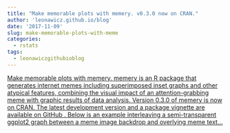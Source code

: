 ```yaml
---
title: "Make memorable plots with memery. v0.3.0 now on CRAN."
author: 'leonawicz.github.io/blog'
date: '2017-11-09'
slug: make-memorable-plots-with-meme
categories:
  - rstats
tags:
  - leonawiczgithubioblog
---
```


[Make memorable plots with memery. memery is an R package that generates internet memes including superimposed inset graphs and other atypical features, combining the visual impact of an attention-grabbing meme with graphic results of data analysis. Version 0.3.0 of memery is now on CRAN. The latest development version and a package vignette are available on GitHub . Below is an example interleaving a semi-transparent ggplot2 graph between a meme image backdrop and overlying meme text...<click to read more>](https://leonawicz.github.io/blog/post/2017-11-09-memery-0-3-0-on-cran/)

